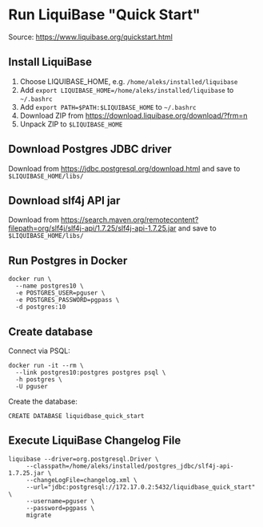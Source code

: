 # Run LiquiBase "Quick Start"
Source: https://www.liquibase.org/quickstart.html

## Install LiquiBase
1. Choose LIQUIBASE_HOME, e.g. `/home/aleks/installed/liquibase`
1. Add `export LIQUIBASE_HOME=/home/aleks/installed/liquibase` to `~/.bashrc`
1. Add `export PATH=$PATH:$LIQUIBASE_HOME` to `~/.bashrc`
1. Download ZIP from https://download.liquibase.org/download/?frm=n
1. Unpack ZIP to `$LIQUIBASE_HOME`

## Download Postgres JDBC driver
Download from https://jdbc.postgresql.org/download.html
and save to `$LIQUIBASE_HOME/libs/`

## Download slf4j API jar
Download from https://search.maven.org/remotecontent?filepath=org/slf4j/slf4j-api/1.7.25/slf4j-api-1.7.25.jar
and save to `$LIQUIBASE_HOME/libs/`

## Run Postgres in Docker
```
docker run \
  --name postgres10 \
  -e POSTGRES_USER=pguser \
  -e POSTGRES_PASSWORD=pgpass \
  -d postgres:10
```

## Create database
Connect via PSQL:

```
docker run -it --rm \
  --link postgres10:postgres postgres psql \
  -h postgres \
  -U pguser
```

Create the database:

`CREATE DATABASE liquidbase_quick_start`

## Execute LiquiBase Changelog File
```
liquibase --driver=org.postgresql.Driver \
     --classpath=/home/aleks/installed/postgres_jdbc/slf4j-api-1.7.25.jar \
     --changeLogFile=changelog.xml \
     --url="jdbc:postgresql://172.17.0.2:5432/liquidbase_quick_start" \
     --username=pguser \
     --password=pgpass \
     migrate
```
